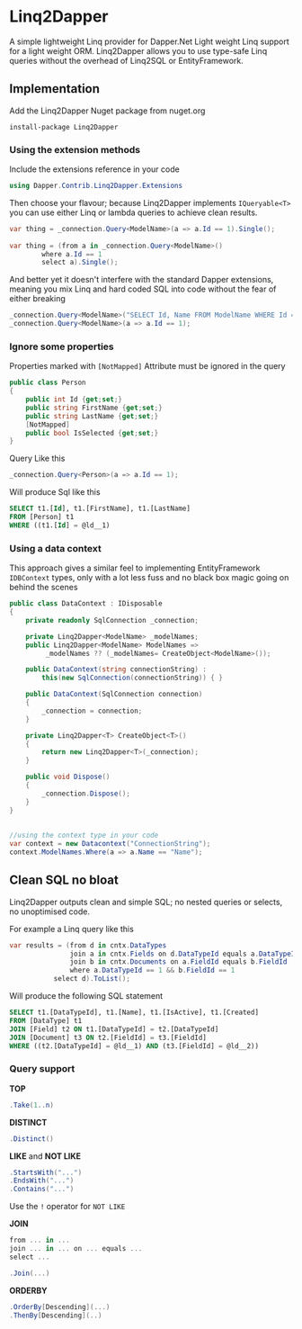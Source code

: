 # Linq2Dapper

A simple lightweight Linq provider for Dapper.Net
Light weight Linq support for a light weight ORM. Linq2Dapper allows you to use type-safe Linq queries without the overhead of Linq2SQL or EntityFramework.

## Implementation

Add the Linq2Dapper Nuget package from nuget.org

    install-package Linq2Dapper

### Using the extension methods

Include the extensions reference in your code

```C#
using Dapper.Contrib.Linq2Dapper.Extensions
```

Then choose your flavour; because Linq2Dapper implements `IQueryable<T>` you can use either Linq or lambda queries to achieve clean results.



```C#
var thing = _connection.Query<ModelName>(a => a.Id == 1).Single();
    
var thing = (from a in _connection.Query<ModelName>()
	    where a.Id == 1
	    select a).Single();
```

And better yet it doesn't interfere with the standard Dapper extensions, meaning you mix Linq and hard coded SQL into code without the fear of either breaking

```C#
_connection.Query<ModelName>("SELECT Id, Name FROM ModelName WHERE Id = @Id", new { Id = 1});
_connection.Query<ModelName>(a => a.Id == 1);
```

### Ignore some properties
Properties marked with ```[NotMapped]``` Attribute must be ignored in the query

```C#
public class Person
{	
    public int Id {get;set;}
    public string FirstName {get;set;}
    public string LastName {get;set;}
    [NotMapped]
    public bool IsSelected {get;set;}
}
```

Query Like this

```C#
_connection.Query<Person>(a => a.Id == 1);
```

Will produce Sql like this 

```SQL
SELECT t1.[Id], t1.[FirstName], t1.[LastName] 
FROM [Person] t1 
WHERE ((t1.[Id] = @ld__1)
```

### Using a data context

This approach gives a similar feel to implementing EntityFramework `IDBContext` types, only with a lot less fuss and no black box magic going on behind the scenes

```C#
public class DataContext : IDisposable
{
    private readonly SqlConnection _connection;

    private Linq2Dapper<ModelName> _modelNames;
    public Linq2Dapper<ModelName> ModelNames => 
	     _modelNames ?? (_modelNames= CreateObject<ModelName>());

    public DataContext(string connectionString) : 
    	this(new SqlConnection(connectionString)) { }

    public DataContext(SqlConnection connection)
    {
    	_connection = connection;
    }

    private Linq2Dapper<T> CreateObject<T>()
    {
    	return new Linq2Dapper<T>(_connection);
    }

    public void Dispose()
    {
    	_connection.Dispose();
    }
}
    
    
//using the context type in your code 
var context = new Datacontext("ConnectionString");
context.ModelNames.Where(a => a.Name == "Name");
```

## Clean SQL no bloat

Linq2Dapper outputs clean and simple SQL; no nested queries or selects, no unoptimised code.

For example a Linq query like this

```C#
var results = (from d in cntx.DataTypes
               join a in cntx.Fields on d.DataTypeId equals a.DataTypeId
               join b in cntx.Documents on a.FieldId equals b.FieldId
               where a.DataTypeId == 1 && b.FieldId == 1
	       select d).ToList();
```

Will produce the following SQL statement

```SQL
SELECT t1.[DataTypeId], t1.[Name], t1.[IsActive], t1.[Created] 
FROM [DataType] t1 
JOIN [Field] t2 ON t1.[DataTypeId] = t2.[DataTypeId] 
JOIN [Document] t3 ON t2.[FieldId] = t3.[FieldId] 
WHERE ((t2.[DataTypeId] = @ld__1) AND (t3.[FieldId] = @ld__2))
```

### Query support

**TOP**

```C#
.Take(1..n)
```

**DISTINCT**

```C#
.Distinct()
```

**LIKE** and **NOT LIKE**

```C#
.StartsWith("...")
.EndsWith("...")
.Contains("...")
```
Use the `!` operator for `NOT LIKE` 

**JOIN**

```C#
from ... in ...
join ... in ... on ... equals ...
select ...

.Join(...)
```

**ORDERBY**

```C#
.OrderBy[Descending](...)
.ThenBy[Descending](..)
```
